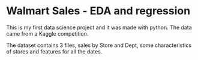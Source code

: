 # Walmart Sales - EDA and regression
This is my first data science project and it was made with python. The data came from a Kaggle competition.

The dataset contains 3 files, sales by Store and Dept, some characteristics of stores and features for all the dates.
